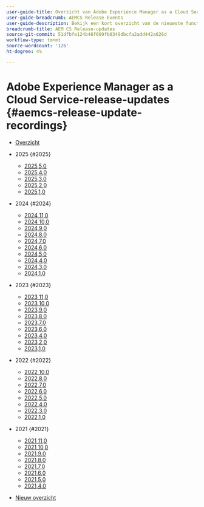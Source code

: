 ```yaml
---
user-guide-title: Overzicht van Adobe Experience Manager as a Cloud Service-release
user-guide-breadcrumb: AEMCS Release Events
user-guide-description: Bekijk een kort overzicht van de nieuwste functies op Adobe Experience Manager as a Cloud Service
breadcrumb-title: AEM CS Release-updates
source-git-commit: 51dfbfe124b46f609fb0349dbcfa2add442a026d
workflow-type: tm+mt
source-wordcount: '126'
ht-degree: 4%

---
```



# Adobe Experience Manager as a Cloud Service-release-updates {#aemcs-release-update-recordings}

+ [Overzicht](overview.md)

+ 2025 {#2025}
   + [2025,5,0](2025/2025-5-0.md)
   + [2025,4,0](2025/2025-4-0.md)
   + [2025,3,0](2025/2025-3-0.md)
   + [2025,2,0](2025/2025-2-0.md)
   + [2025,1,0](2025/2025-1-0.md)
+ 2024 {#2024}
   + [2024 11,0](2024/2024-11-0.md)
   + [2024 10,0](2024/2024-10-0.md)
   + [2024,9,0](2024/2024-9-0.md)
   + [2024,8,0](2024/2024-8-0.md)
   + [2024,7,0](2024/2024-7-0.md)
   + [2024,6,0](2024/2024-6-0.md)
   + [2024,5,0](2024/2024-5-0.md)
   + [2024,4,0](2024/2024-4-0.md)
   + [2024,3,0](2024/2024-3-0.md)
   + [2024,1,0](2024/2024-1-0.md)
+ 2023 {#2023}
   + [2023 11,0](2023/2023-11-0.md)
   + [2023 10,0](2023/2023-10-0.md)
   + [2023,9,0](2023/2023-9-0.md)
   + [2023,8,0](2023/2023-8-0.md)
   + [2023,7,0](2023/2023-7-0.md)
   + [2023,6,0](2023/2023-6-0.md)
   + [2023,4,0](2023/2023-4-0.md)
   + [2023,2,0](2023/2023-2-0.md)
   + [2023,1,0](2023/2023-1-0.md)
+ 2022 {#2022}
   + [2022 10,0](2022/2022-10-0.md)
   + [2022,8,0](2022/2022-8-0.md)
   + [2022,7,0](2022/2022-7-0.md)
   + [2022,6,0](2022/2022-6-0.md)
   + [2022,5,0](2022/2022-5-0.md)
   + [2022,4,0](2022/2022-4-0.md)
   + [2022,3,0](2022/2022-3-0.md)
   + [2022,1,0](2022/2022-1-0.md)
+ 2021 {#2021}
   + [2021 11,0](2021/2021-11-0.md)
   + [2021 10,0](2021/2021-10-0.md)
   + [2021,9,0](2021/2021-9-0.md)
   + [2021,8,0](2021/2021-8-0.md)
   + [2021,7,0](2021/2021-7-0.md)
   + [2021,6,0](2021/2021-6-0.md)
   + [2021,5,0](2021/2021-5-0.md)
   + [2021,4,0](2021/2021-4-0.md)

+ [Nieuw overzicht](overview-test.md)
